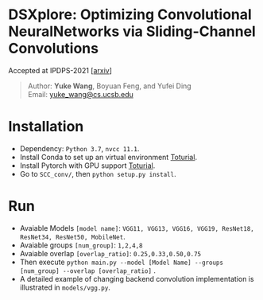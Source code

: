 <!-- # Train CIFAR10 with PyTorch -->

# DSXplore: Optimizing Convolutional NeuralNetworks via Sliding-Channel Convolutions
Accepted at IPDPS-2021 [[arxiv](https://arxiv.org/abs/2101.00745)]

> Author: **Yuke Wang**, Boyuan Feng, and Yufei Ding \
> Email: yuke_wang@cs.ucsb.edu

# Installation
+ Dependency: `Python 3.7`, `nvcc 11.1`.
+ Install Conda to set up an virtual environment [Toturial](https://www.digitalocean.com/community/tutorials/how-to-install-anaconda-on-ubuntu-18-04-quickstart).
+ Install Pytorch with GPU support [Toturial](https://pytorch.org/get-started/locally/).
+ Go to ``SCC_conv/``, then ``python setup.py install``.


# Run
+ Avaiable Models ``[model name]``: ``VGG11, VGG13, VGG16, VGG19, ResNet18, ResNet34, ResNet50, MobileNet``.
+ Avaiable groups ``[num_group]``: ``1,2,4,8``
+ Avaiable overlap ``[overlap_ratio]``: ``0.25,0.33,0.50,0.75``
+ Then execute ``python main.py --model [Model Name] --groups [num_group] --overlap [overlap_ratio]`` .
+ A detailed example of changing backend convolution implementation is illustrated in `models/vgg.py`.